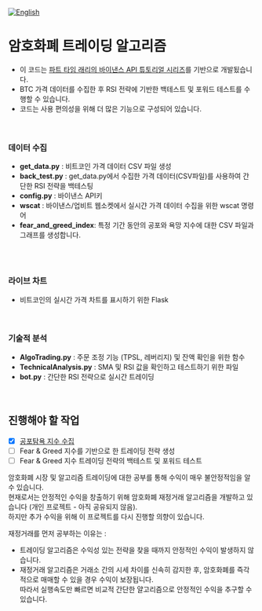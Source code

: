 [![English](https://img.shields.io/badge/lang-English-blue.svg)](https://github.com/juho-creator/Crypto_AlgoTrading/blob/master/README.md)

# 암호화폐 트레이딩 알고리즘

- 이 코드는 [파트 타임 래리의 바이낸스 API 튜토리얼 시리즈](https://www.youtube.com/watch?v=rvhnz1yBHgQ&list=PLvzuUVysUFOuB1kJQ3S2G-nB7_nHhD7Ay)를 기반으로 개발됬습니다.
- BTC 가격 데이터를 수집한 후 RSI 전략에 기반한 백테스트 및 포워드 테스트를 수행할 수 있습니다.
- 코드는 사용 편의성을 위해 더 많은 기능으로 구성되어 있습니다.</br></br></br>

### 데이터 수집
- **get_data.py** : 비트코인 가격 데이터 CSV 파일 생성
- **back_test.py** : get_data.py에서 수집한 가격 데이터(CSV파일)를 사용하여 간단한 RSI 전략을 백테스팅
- **config.py** : 바이낸스 API키 
- **wscat** : 바이낸스/업비트 웹소켓에서 실시갼 가격 데이터 수집을 위한 wscat 명령어
- **fear_and_greed_index**: 특정 기간 동안의 공포와 욕망 지수에 대한 CSV 파일과 그래프를 생성합니다.

</br></br>

### 라이브 차트
 - 비트코인의 실시간 가격 차트를 표시하기 위한 Flask
</br></br></br>

### 기술적 분석
- **AlgoTrading.py** : 주문 조정 기능 (TPSL, 레버리지) 및 잔액 확인을 위한 함수
- **TechnicalAnalysis.py** : SMA 및 RSI 값을 확인하고 테스트하기 위한 파일
- **bot.py** : 간단한 RSI 전략으로 실시간 트레이딩
</br></br></br>

## 진행해야 할 작업
- [X] [공포탐욕 지수 수집](https://github.com/juho-creator/fear_greed/blob/main/dataCreator.py)
- [ ] Fear & Greed 지수를 기반으로 한 트레이딩 전략 생성
- [ ] Fear & Greed 지수 트레이딩 전략의 백테스트 및 포워드 테스트

암호화폐 시장 및 알고리즘 트레이딩에 대한 공부를 통해 수익이 매우 불안정적임을 알 수 있습니다. </br>
현재로서는 안정적인 수익을 창출하기 위해 암호화폐 재정거래 알고리즘을 개발하고 있습니다 (개인 프로젝트 - 아직 공유되지 않음). </br>
하지만 추가 수익을 위해 이 프로젝트를 다시 진행할 의향이 있습니다. </br>

 재정거래를 먼저 공부하는 이유는 :
- 트레이딩 알고리즘은 수익성 있는 전략을 찾을 때까지 안정적인 수익이 발생하지 않습니다.
- 재정거래 알고리즘은 거래소 간의 시세 차이를 신속히 감지한 후, 암호화폐를 즉각적으로 매매할 수 있을 경우 수익이 보장됩니다.</br>
따라서 실행속도만 빠르면 비교적 간단한 얄고리즘으로 안정적인 수익을 추구할 수 있습니다.
